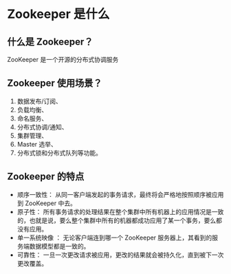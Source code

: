 # Zookeeper 是什么

## 什么是 Zookeeper？

ZooKeeper 是一个开源的分布式协调服务

## Zookeeper 使用场景？

1. 数据发布/订阅、
2. 负载均衡、
3. 命名服务、
4. 分布式协调/通知、
5. 集群管理、
6. Master 选举、
7. 分布式锁和分布式队列等功能。

## Zookeeper 的特点

- 顺序一致性： 从同一客户端发起的事务请求，最终将会严格地按照顺序被应用到 ZooKeeper 中去。
- 原子性： 所有事务请求的处理结果在整个集群中所有机器上的应用情况是一致的，也就是说，要么整个集群中所有的机器都成功应用了某一个事务，要么都没有应用。
- 单一系统映像 ： 无论客户端连到哪一个 ZooKeeper 服务器上，其看到的服务端数据模型都是一致的。
- 可靠性： 一旦一次更改请求被应用，更改的结果就会被持久化，直到被下一次更改覆盖。
